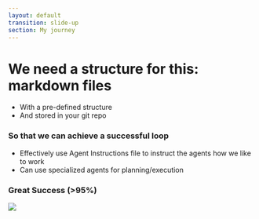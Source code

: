```yaml
---
layout: default
transition: slide-up
section: My journey
---
```


# We need a structure for this: markdown files

<v-clicks>

* With a pre-defined structure
* And stored in your git repo

</v-clicks>

<h3 v-click class=mt-10 mb-4>So that we can achieve a successful loop</h3>

<v-clicks >

* Effectively use Agent Instructions file to instruct the agents how we like to work
* Can use specialized agents for planning/execution


</v-clicks>

<div v-click class="mt-8 flex justify-between">
    <div class="flex flex-col gap-10 w-120" >
        <card icon="😁" title="Result" variant="success">
            <h3>Great Success (>95%)</h3>
        </card>
    </div>
     <div>
        <img class="-mt-12" src="/journey.3.1.png">
     </div>
</div>
